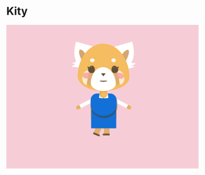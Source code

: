 # Kity

![Design preview for new design kity](https://github.com/sarahmhd/shapes/blob/main/kity/screenshot-127.0.0.1_5500-2021.12.13-06_07_05.png)
